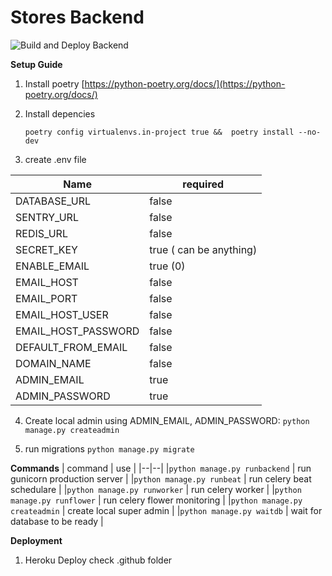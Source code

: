 
# Stores Backend  
![Build and Deploy Backend](https://github.com/Stores2020/backend/workflows/Build%20and%20Deploy%20Backend/badge.svg?branch=master)

**Setup Guide**

 1. Install poetry
[https://python-poetry.org/docs/](https://python-poetry.org/docs/)

 2. Install depencies

    `poetry config virtualenvs.in-project true && 
 poetry install --no-dev`
 
 3.  create .env file



| Name | required |
|--|--|
| DATABASE_URL | false |
| SENTRY_URL | false |
|REDIS_URL| false|
|SECRET_KEY| true ( can be anything)|
|ENABLE_EMAIL|  true (0)|
|EMAIL_HOST| false|
|EMAIL_PORT| false|
|EMAIL_HOST_USER| false|
|EMAIL_HOST_PASSWORD| false|
|DEFAULT_FROM_EMAIL| false
|DOMAIN_NAME| false|
|ADMIN_EMAIL| true|
|ADMIN_PASSWORD|true|

 4. Create local admin using ADMIN_EMAIL, ADMIN_PASSWORD:
 `python manage.py createadmin`

5. run migrations
`python manage.py migrate`


**Commands**
| command | use  |
|--|--|
|`python manage.py runbackend`  | run gunicorn production server |
|`python manage.py runbeat`  | run celery beat schedulare |
|`python manage.py runworker`  | run celery worker |
|`python manage.py runflower`  | run celery flower monitoring |
|`python manage.py createadmin`  | create local super admin |
|`python manage.py waitdb`  | wait for database to be ready |


**Deployment**
1. Heroku Deploy check .github folder
